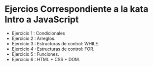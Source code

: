 # Ejercios Correspondiente a la kata Intro a JavaScript

- Ejercicio 1 : Condicionales
- Ejercicio 2 : Arreglos.
- Ejercicio 3 : Estructuras de control: WHILE.
- Ejercicio 4 : Estructuras de control: FOR.
- Ejercicio 5 : Funciones.
- Ejercicio 6 : HTML + CSS + DOM.

